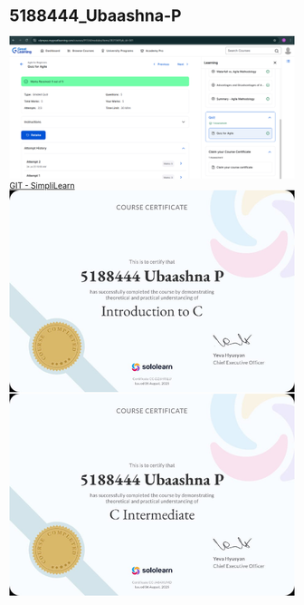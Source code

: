 # 5188444_Ubaashna-P
![SDLC - Great Learning](https://github.com/Ubaashna/5188444_Ubaashna-P/blob/c7d893fa70dcb035d358c6d14c960ef82f61cc5b/SDLC/Certificate/Screenshot%202025-07-24%20105735.png)
[GIT - SimpliLearn](https://github.com/Ubaashna/5188444_Ubaashna-P/blob/c7d893fa70dcb035d358c6d14c960ef82f61cc5b/GIT/Certificate/8673042_90479371753270444599.pdf)
![Introduction to C - Sololearn](https://github.com/Ubaashna/5188444_Ubaashna-P/blob/feb4612fd02c01b2efa1bde306d7d1a7dfa89d65/C/Introduction%20to%20C.jpg)
![C Intermediate - Sololearn](https://github.com/Ubaashna/5188444_Ubaashna-P/blob/feb4612fd02c01b2efa1bde306d7d1a7dfa89d65/C/C%20Intermediate.jpg)